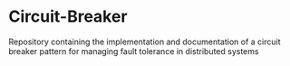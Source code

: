 # Circuit-Breaker
Repository containing the implementation and documentation of a circuit breaker pattern for managing fault tolerance in distributed systems
